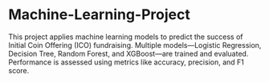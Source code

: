 # Machine-Learning-Project
This project applies machine learning models to predict the success of Initial Coin Offering (ICO) fundraising. Multiple models—Logistic Regression, Decision Tree, Random Forest, and XGBoost—are trained and evaluated. Performance is assessed using metrics like accuracy, precision, and F1 score. 
